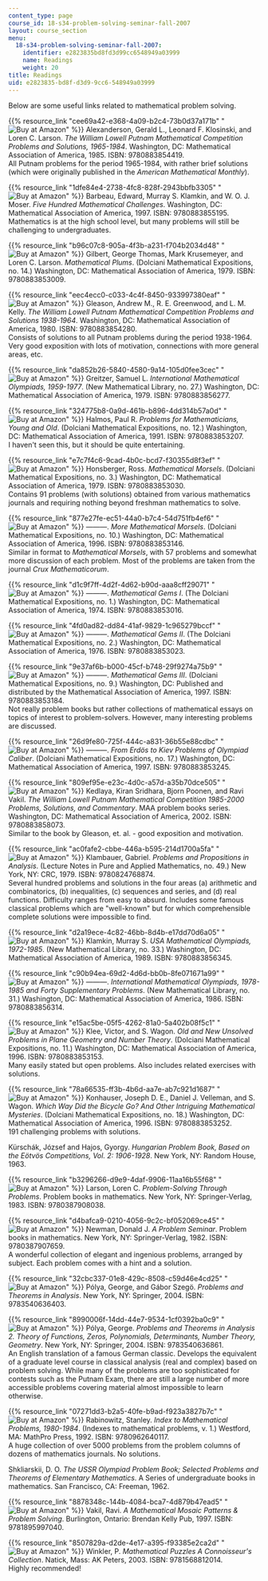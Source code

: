 ```yaml
---
content_type: page
course_id: 18-s34-problem-solving-seminar-fall-2007
layout: course_section
menu:
  18-s34-problem-solving-seminar-fall-2007:
    identifier: e2823835bd8fd3d99cc6548949a03999
    name: Readings
    weight: 20
title: Readings
uid: e2823835-bd8f-d3d9-9cc6-548949a03999
---
```


Below are some useful links related to mathematical problem solving.

{{% resource_link "cee69a42-e368-4a09-b2c4-73b0d37a171b" "![Buy at Amazon](/images/a_logo_17.gif)" %}} Alexanderson, Gerald L., Leonard F. Klosinski, and Loren C. Larson. _The William Lowell Putnam Mathematical Competition Problems and Solutions, 1965-1984_. Washington, DC: Mathematical Association of America, 1985. ISBN: 9780883854419.  
All Putnam problems for the period 1965-1984, with rather brief solutions (which were originally published in the _American Mathematical Monthly_).

{{% resource_link "1dfe84e4-2738-4fc8-828f-2943bbfb3305" "![Buy at Amazon](/images/a_logo_17.gif)" %}} Barbeau, Edward, Murray S. Klamkin, and W. O. J. Moser. _Five Hundred Mathematical Challenges_. Washington, DC: Mathematical Association of America, 1997. ISBN: 9780883855195.  
Mathematics is at the high school level, but many problems will still be challenging to undergraduates.

{{% resource_link "b96c07c8-905a-4f3b-a231-f704b2034d48" "![Buy at Amazon](/images/a_logo_17.gif)" %}} Gilbert, George Thomas, Mark Krusemeyer, and Loren C. Larson. _Mathematical Plums_. (Dolciani Mathematical Expositions, no. 14.) Washington, DC: Mathematical Association of America, 1979. ISBN: 9780883853009.

{{% resource_link "eec4ecc0-c033-4c4f-8450-933997380eaf" "![Buy at Amazon](/images/a_logo_17.gif)" %}} Gleason, Andrew M., R. E. Greenwood, and L. M. Kelly. _The William Lowell Putnam Mathematical Competition Problems and Solutions 1938-1964_. Washington, DC: Mathematical Association of America, 1980. ISBN: 9780883854280.  
Consists of solutions to all Putnam problems during the period 1938-1964. Very good exposition with lots of motivation, connections with more general areas, etc.

{{% resource_link "da852b26-5840-4580-9a14-105d0fee3cec" "![Buy at Amazon](/images/a_logo_17.gif)" %}} Greitzer, Samuel L. _International Mathematical Olympiads, 1959-1977_. (New Mathematical Library, no. 27.) Washington, DC: Mathematical Association of America, 1979. ISBN: 9780883856277.

{{% resource_link "324775b8-0a9d-461b-b896-4dd314b57a0d" "![Buy at Amazon](/images/a_logo_17.gif)" %}} Halmos, Paul R. _Problems for Mathematicians, Young and Old_. (Dolciani Mathematical Expositions, no. 12.) Washington, DC: Mathematical Association of America, 1991. ISBN: 9780883853207.  
I haven't seen this, but it should be quite entertaining.

{{% resource_link "e7c7f4c6-9cad-4b0c-bcd7-f30355d8f3ef" "![Buy at Amazon](/images/a_logo_17.gif)" %}} Honsberger, Ross. _Mathematical Morsels_. (Dolciani Mathematical Expositions, no. 3.) Washington, DC: Mathematical Association of America, 1979. ISBN: 9780883853030.  
Contains 91 problems (with solutions) obtained from various mathematics journals and requiring nothing beyond freshman mathematics to solve.

{{% resource_link "877e27fe-ec51-44a0-b7c4-54d751fb4ef6" "![Buy at Amazon](/images/a_logo_17.gif)" %}} ———. _More Mathematical Morsels_. (Dolciani Mathematical Expositions, no. 10.) Washington, DC: Mathematical Association of America, 1996. ISBN: 9780883853146.  
Similar in format to _Mathematical Morsels_, with 57 problems and somewhat more discussion of each problem. Most of the problems are taken from the journal _Crux Mathematicorum_.

{{% resource_link "d1c9f7ff-4d2f-4d62-b90d-aaa8cff29071" "![Buy at Amazon](/images/a_logo_17.gif)" %}} ———. _Mathematical Gems I_. (The Dolciani Mathematical Expositions, no. 1.) Washington, DC: Mathematical Association of America, 1974. ISBN: 9780883853016.

{{% resource_link "4fd0ad82-dd84-41af-9829-1c965279bccf" "![Buy at Amazon](/images/a_logo_17.gif)" %}} ———. _Mathematical Gems II_. (The Dolciani Mathematical Expositions, no. 2.) Washington, DC: Mathematical Association of America, 1976. ISBN: 9780883853023.

{{% resource_link "9e37af6b-b000-45cf-b748-29f9274a75b9" "![Buy at Amazon](/images/a_logo_17.gif)" %}} ———. _Mathematical Gems III_. (Dolciani Mathematical Expositions, no. 9.) Washington, DC: Published and distributed by the Mathematical Association of America, 1997. ISBN: 9780883853184.  
Not really problem books but rather collections of mathematical essays on topics of interest to problem-solvers. However, many interesting problems are discussed.

{{% resource_link "26d9fe80-725f-444c-a831-36b55e88cdbc" "![Buy at Amazon](/images/a_logo_17.gif)" %}} ———. _From Erdös to Kiev Problems of Olympiad Caliber_. (Dolciani Mathematical Expositions, no. 17.) Washington, DC: Mathematical Association of America, 1997. ISBN: 9780883853245.

{{% resource_link "809ef95e-e23c-4d0c-a57d-a35b70dce505" "![Buy at Amazon](/images/a_logo_17.gif)" %}} Kedlaya, Kiran Sridhara, Bjorn Poonen, and Ravi Vakil. _The William Lowell Putnam Mathematical Competition 1985-2000 Problems, Solutions, and Commentary_. MAA problem books series. Washington, DC: Mathematical Association of America, 2002. ISBN: 9780883858073.  
Similar to the book by Gleason, et. al. - good exposition and motivation.

{{% resource_link "ac0fafe2-cbbe-446a-b595-214d1700a5fa" "![Buy at Amazon](/images/a_logo_17.gif)" %}} Klambauer, Gabriel. _Problems and Propositions in Analysis_. (Lecture Notes in Pure and Applied Mathematics, no. 49.) New York, NY: CRC, 1979. ISBN: 9780824768874.  
Several hundred problems and solutions in the four areas (a) arithmetic and combinatorics, (b) inequalities, (c) sequences and series, and (d) real functions. Difficulty ranges from easy to absurd. Includes some famous classical problems which are "well-known" but for which comprehensible complete solutions were impossible to find.

{{% resource_link "d2a19ece-4c82-46bb-8d4b-e17dd70d6a05" "![Buy at Amazon](/images/a_logo_17.gif)" %}} Klamkin, Murray S. _USA Mathematical Olympiads, 1972-1985_. (New Mathematical Library, no. 33.) Washington, DC: Mathematical Association of America, 1989. ISBN: 9780883856345.

{{% resource_link "c90b94ea-69d2-4d6d-bb0b-8fe071671a99" "![Buy at Amazon](/images/a_logo_17.gif)" %}} ———. _International Mathematical Olympiads, 1978-1985 and Forty Supplementary Problems_. (New Mathematical Library, no. 31.) Washington, DC: Mathematical Association of America, 1986. ISBN: 9780883856314.

{{% resource_link "e15ac5be-05f5-4262-81a0-5a402b08f5c1" "![Buy at Amazon](/images/a_logo_17.gif)" %}} Klee, Victor, and S. Wagon. _Old and New Unsolved Problems in Plane Geometry and Number Theory_. (Dolciani Mathematical Expositions, no. 11.) Washington, DC: Mathematical Association of America, 1996. ISBN: 9780883853153.  
Many easily stated but open problems. Also includes related exercises with solutions.

{{% resource_link "78a66535-ff3b-4b6d-aa7e-ab7c921d1687" "![Buy at Amazon](/images/a_logo_17.gif)" %}} Konhauser, Joseph D. E., Daniel J. Velleman, and S. Wagon. _Which Way Did the Bicycle Go? And Other Intriguing Mathematical Mysteries_. (Dolciani Mathematical Expositions, no. 18.) Washington, DC: Mathematical Association of America, 1996. ISBN: 9780883853252.  
191 challenging problems with solutions.

Kürschák, József and Hajos, Gyorgy. _Hungarian Problem Book, Based on the Eötvös Competitions, Vol. 2: 1906-1928_. New York, NY: Random House, 1963.

{{% resource_link "b3296266-d9e9-4daf-9906-11aa16b55f68" "![Buy at Amazon](/images/a_logo_17.gif)" %}} Larson, Loren C. _Problem-Solving Through Problems_. Problem books in mathematics. New York, NY: Springer-Verlag, 1983. ISBN: 9780387908038.

{{% resource_link "d4bafca9-0210-4056-9c2c-bf052069ce45" "![Buy at Amazon](/images/a_logo_17.gif)" %}} Newman, Donald J. _A Problem Seminar_. Problem books in mathematics. New York, NY: Springer-Verlag, 1982. ISBN: 9780387907659.  
A wonderful collection of elegant and ingenious problems, arranged by subject. Each problem comes with a hint and a solution.

{{% resource_link "32cbc337-01e8-429c-8508-c59d46e4cd25" "![Buy at Amazon](/images/a_logo_17.gif)" %}} Pólya, George, and Gábor Szegö. _Problems and Theorems in Analysis_. New York, NY: Springer, 2004. ISBN: 9783540636403.

{{% resource_link "8990006f-14dd-44e7-9534-1cf0392ba0c9" "![Buy at Amazon](/images/a_logo_17.gif)" %}} Pólya, George. _Problems and Theorems in Analysis 2. Theory of Functions, Zeros, Polynomials, Determinants, Number Theory, Geometry_. New York, NY: Springer, 2004. ISBN: 9783540636861.  
An English translation of a famous German classic. Develops the equivalent of a graduate level course in classical analysis (real and complex) based on problem solving. While many of the problems are too sophisticated for contests such as the Putnam Exam, there are still a large number of more accessible problems covering material almost impossible to learn otherwise.

{{% resource_link "07271dd3-b2a5-40fe-b9ad-f923a3827b7c" "![Buy at Amazon](/images/a_logo_17.gif)" %}} Rabinowitz, Stanley. _Index to Mathematical Problems, 1980-1984_. (Indexes to mathematical problems, v. 1.) Westford, MA: MathPro Press, 1992. ISBN: 9780962640117.  
A huge collection of over 5000 problems from the problem columns of dozens of mathematics journals. No solutions.

Shkliarskii, D. O. _The USSR Olympiad Problem Book; Selected Problems and Theorems of Elementary Mathematics_. A Series of undergraduate books in mathematics. San Francisco, CA: Freeman, 1962.

{{% resource_link "8878348c-144b-4084-bca7-4d879b47ead5" "![Buy at Amazon](/images/a_logo_17.gif)" %}} Vakil, Ravi. _A Mathematical Mosaic Patterns & Problem Solving_. Burlington, Ontario: Brendan Kelly Pub, 1997. ISBN: 9781895997040.

{{% resource_link "8507829a-d2de-4e17-a395-f93385e2ca2d" "![Buy at Amazon](/images/a_logo_17.gif)" %}} Winkler, P. _Mathematical Puzzles A Connoisseur's Collection_. Natick, Mass: AK Peters, 2003. ISBN: 9781568812014.  
Highly recommended!